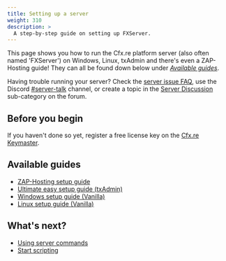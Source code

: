 ```yaml
---
title: Setting up a server
weight: 310
description: >
  A step-by-step guide on setting up FXServer.
---
```


This page shows you how to run the Cfx.re platform server (also often named 'FXServer') on Windows, Linux, txAdmin and there's even a ZAP-Hosting guide! They can all be found down below under *[Available guides][setting-up-a-server-guides]*.

Having trouble running your server? Check the [server issue FAQ][server-issues], use the Discord [#server-talk][fxserver-support] channel, or create a topic in the [Server Discussion][fxserver-support-category] sub-category on the forum.

## Before you begin
If you haven't done so yet, register a free license key on the [Cfx.re Keymaster](https://keymaster.fivem.net/).

## Available guides
- [ZAP-Hosting setup guide][setting-up-a-server-zap]
- [Ultimate easy setup guide (txAdmin)][setting-up-a-server-txadmin]
- [Windows setup guide (Vanilla)][setting-up-a-server-vanilla-windows]
- [Linux setup guide (Vanilla)][setting-up-a-server-vanilla-linux]

What's next?
------------

- [Using server commands][server-commands]
- [Start scripting][scripting-introduction]

[server-issues]: /docs/support/server-issues
[server-commands]: /docs/server-manual/server-commands
[scripting-introduction]: /docs/developers/scripting-manual/introduction

[fxserver-support]: https://discord.gg/fivem
[fxserver-support-category]: https://forum.cfx.re/c/server-development/server-discussion

[setting-up-a-server-guides]: /docs/server-manual/setting-up-a-server/#available-guides
[setting-up-a-server-zap]: /docs/server-manual/setting-up-a-server-zap
[setting-up-a-server-txadmin]: /docs/server-manual/setting-up-a-server-txadmin
[setting-up-a-server-vanilla-windows]: /docs/server-manual/setting-up-a-server-vanilla/#windows
[setting-up-a-server-vanilla-linux]: /docs/server-manual/setting-up-a-server-vanilla/#linux
